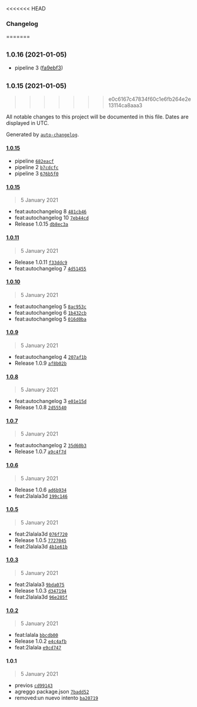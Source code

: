 <<<<<<< HEAD
### Changelog
=======
## <small>1.0.16 (2021-01-05)</small>

* pipeline 3 ([fa9ebf3](https://github.com/skykit-alejandrorodriguez/cd-pipeline/commit/fa9ebf3))

## <small>1.0.15 (2021-01-05)</small>
>>>>>>> e0c6167c47834f60c1e6fb264e2e13114ca8aaa3

All notable changes to this project will be documented in this file. Dates are displayed in UTC.

Generated by [`auto-changelog`](https://github.com/CookPete/auto-changelog).

#### [1.0.15](https://github.com/skykit-alejandrorodriguez/cd-pipeline/compare/1.0.15...1.0.15)

- pipeline [`682eacf`](https://github.com/skykit-alejandrorodriguez/cd-pipeline/commit/682eacf751df6d5741c5c0f80284da846fba6bd2)
- pipeline 2 [`b7cdcfc`](https://github.com/skykit-alejandrorodriguez/cd-pipeline/commit/b7cdcfc48129f8fa501fe87c93d642dec8793c89)
- pipeline 3 [`676b5f0`](https://github.com/skykit-alejandrorodriguez/cd-pipeline/commit/676b5f0c28cdccd13d99c61f868fbfa886b47f87)

#### [1.0.15](https://github.com/skykit-alejandrorodriguez/cd-pipeline/compare/1.0.11...1.0.15)

> 5 January 2021

- feat:autochangelog 8 [`481cb46`](https://github.com/skykit-alejandrorodriguez/cd-pipeline/commit/481cb46936446f2f9dfbd8a82aec1dd653409a86)
- feat:autochangelog 10 [`7eb44cd`](https://github.com/skykit-alejandrorodriguez/cd-pipeline/commit/7eb44cd25287f423e859ad276c4b48c0a44c7d9b)
- Release 1.0.15 [`db8ec3a`](https://github.com/skykit-alejandrorodriguez/cd-pipeline/commit/db8ec3aaadd86b188725b37efffed8232acc1603)

#### [1.0.11](https://github.com/skykit-alejandrorodriguez/cd-pipeline/compare/1.0.10...1.0.11)

> 5 January 2021

- Release 1.0.11 [`f33ddc9`](https://github.com/skykit-alejandrorodriguez/cd-pipeline/commit/f33ddc9d08953c2a0e617a8fc684ab2f204fb585)
- feat:autochangelog 7 [`4d51455`](https://github.com/skykit-alejandrorodriguez/cd-pipeline/commit/4d514551a9695c43e71835e146b04198d4240c44)

#### [1.0.10](https://github.com/skykit-alejandrorodriguez/cd-pipeline/compare/1.0.9...1.0.10)

> 5 January 2021

- feat:autochangelog 5 [`8ac953c`](https://github.com/skykit-alejandrorodriguez/cd-pipeline/commit/8ac953c38214c2267d29b14f0db92580b65ba1ba)
- feat:autochangelog 6 [`1b432cb`](https://github.com/skykit-alejandrorodriguez/cd-pipeline/commit/1b432cba50dd6766605249df01ad9920ed1f0bf8)
- feat:autochangelog 5 [`016d0ba`](https://github.com/skykit-alejandrorodriguez/cd-pipeline/commit/016d0ba20a8c9a0e8b557c387c6c307c8df6eedb)

#### [1.0.9](https://github.com/skykit-alejandrorodriguez/cd-pipeline/compare/1.0.8...1.0.9)

> 5 January 2021

- feat:autochangelog 4 [`207af1b`](https://github.com/skykit-alejandrorodriguez/cd-pipeline/commit/207af1b3dcbb783c379acdd7a59298e7ea29780d)
- Release 1.0.9 [`af8b02b`](https://github.com/skykit-alejandrorodriguez/cd-pipeline/commit/af8b02b432c5fa0a7b3f9dfc81299db17f89a00d)

#### [1.0.8](https://github.com/skykit-alejandrorodriguez/cd-pipeline/compare/1.0.7...1.0.8)

> 5 January 2021

- feat:autochangelog 3 [`e01e15d`](https://github.com/skykit-alejandrorodriguez/cd-pipeline/commit/e01e15db1b358cd9e4c54712141d08d34342c51a)
- Release 1.0.8 [`2d55540`](https://github.com/skykit-alejandrorodriguez/cd-pipeline/commit/2d555402da05766853f9a00c50719568273721d1)

#### [1.0.7](https://github.com/skykit-alejandrorodriguez/cd-pipeline/compare/1.0.6...1.0.7)

> 5 January 2021

- feat:autochangelog 2 [`35d60b3`](https://github.com/skykit-alejandrorodriguez/cd-pipeline/commit/35d60b35f9d9bd52c91365ce1cebe96cb3373563)
- Release 1.0.7 [`a9c4f7d`](https://github.com/skykit-alejandrorodriguez/cd-pipeline/commit/a9c4f7dc670561c214e6b0affcab77ea229cc863)

#### [1.0.6](https://github.com/skykit-alejandrorodriguez/cd-pipeline/compare/1.0.5...1.0.6)

> 5 January 2021

- Release 1.0.6 [`ad6b934`](https://github.com/skykit-alejandrorodriguez/cd-pipeline/commit/ad6b934e0615ecc95bf6f519f424fefe2d9db0ba)
- feat:2lalala3d [`199c146`](https://github.com/skykit-alejandrorodriguez/cd-pipeline/commit/199c1464686ca670c633b39b211711ca13c37720)

#### [1.0.5](https://github.com/skykit-alejandrorodriguez/cd-pipeline/compare/1.0.3...1.0.5)

> 5 January 2021

- feat:2lalala3d [`076f720`](https://github.com/skykit-alejandrorodriguez/cd-pipeline/commit/076f7209cd2a42f537b9260596157373a3464b0b)
- Release 1.0.5 [`7727045`](https://github.com/skykit-alejandrorodriguez/cd-pipeline/commit/77270452565faa2c6fb61561969df60aea682c59)
- feat:2lalala3d [`4b1e61b`](https://github.com/skykit-alejandrorodriguez/cd-pipeline/commit/4b1e61b549da06e1577d3aa36a93d92184e444cf)

#### [1.0.3](https://github.com/skykit-alejandrorodriguez/cd-pipeline/compare/1.0.2...1.0.3)

> 5 January 2021

- feat:2lalala3 [`9bda075`](https://github.com/skykit-alejandrorodriguez/cd-pipeline/commit/9bda075fc7e530f7fe51a509b4b9404660edf063)
- Release 1.0.3 [`d347194`](https://github.com/skykit-alejandrorodriguez/cd-pipeline/commit/d3471947a5a7b0ec4324f7a790ef6ff87b045bdd)
- feat:2lalala3d [`96e285f`](https://github.com/skykit-alejandrorodriguez/cd-pipeline/commit/96e285fe6897945b42db53334bb7277cf1194a15)

#### [1.0.2](https://github.com/skykit-alejandrorodriguez/cd-pipeline/compare/1.0.1...1.0.2)

> 5 January 2021

- feat:lalala [`bbcdb00`](https://github.com/skykit-alejandrorodriguez/cd-pipeline/commit/bbcdb00043c8d8dea49962bface074162d3b346f)
- Release 1.0.2 [`e4c4afb`](https://github.com/skykit-alejandrorodriguez/cd-pipeline/commit/e4c4afba4f9ceab8501f156064fccf9a4c5e1e33)
- feat:2lalala [`e9cd747`](https://github.com/skykit-alejandrorodriguez/cd-pipeline/commit/e9cd7475c8c27bdc22d0791c20dcb95fb238b8db)

#### 1.0.1

> 5 January 2021

- previos [`cd99143`](https://github.com/skykit-alejandrorodriguez/cd-pipeline/commit/cd99143209ffd3a80c890c526345d943a00872bf)
- agreggo package.json [`7badd52`](https://github.com/skykit-alejandrorodriguez/cd-pipeline/commit/7badd52839bd32464596b37c31b3618c6e57004a)
- removed:un nuevo intento [`ba20719`](https://github.com/skykit-alejandrorodriguez/cd-pipeline/commit/ba207197249bcd155f88483f26f77ec202208a9e)
